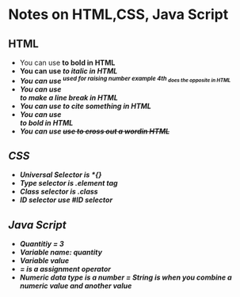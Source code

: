 # Notes on HTML,CSS, Java Script

## HTML
- You can use <b> to bold in HTML
- You can use <i> to italic in HTML
- You can use <sup> used for raising number example 4th  <sub> does the opposite in HTML
- You can use <br /> to make a line break in HTML
- You can use <cite> to cite something in HTML
- You can use <address can be used to > to bold in HTML
- You can use <del>  use to cross out a wordin HTML
## CSS 
- Universal Selector is *{}
- Type selector is .element tag
- Class selector is .class
- ID selector use #ID selector

## Java Script
- Quantitiy = 3    
- Variable name: quantity
- Variable value
- = is a assignment operator
- Numeric data type is a number
= String is when you combine a numeric value and another value


